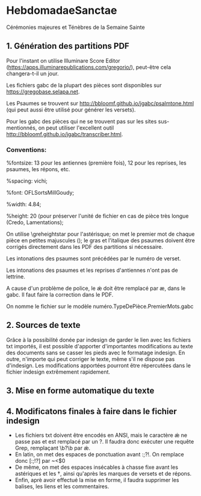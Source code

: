 # HebdomadaeSanctae
Cérémonies majeures et Ténèbres de la Semaine Sainte

## 1. Génération des partitions PDF

Pour l'instant on utilise Illuminare Score Editor (https://apps.illuminarepublications.com/gregorio/), peut-être cela changera-t-il un jour.

Les fichiers gabc de la plupart des pièces sont disponibles sur https://gregobase.selapa.net.

Les Psaumes se trouvent sur http://bbloomf.github.io/jgabc/psalmtone.html (qui peut aussi être utilisé pour générer les versets).

Pour les gabc des pièces qui ne se trouvent pas sur les sites sus-mentionnés, on peut utiliser l'excellent outil http://bbloomf.github.io/jgabc/transcriber.html.

### Conventions:

%fontsize: 13 pour les antiennes (première fois), 12 pour les reprises, les psaumes, les répons, etc.

%spacing: vichi;

%font: OFLSortsMillGoudy;

%width: 4.84;

%height: 20 (pour préserver l'unité de fichier en cas de pièce très longue (Credo, Lamentations);

On utilise <v>\greheightstar</v> pour l'astérisque; on met le premier mot de chaque pièce en petites majuscules (<sc></sc>); le gras et l'italique des psaumes doivent être corrigés directement dans les PDF des partitions si nécessaire.

Les intonations des psaumes sont précédées par le numéro de verset.

Les intonations des psaumes et les reprises d'antiennes n'ont pas de lettrine.

A cause d'un problème de police, le ǽ doit être remplacé par æ, dans le gabc. Il faut faire la correction dans le PDF.

On nomme le fichier sur le modèle numéro.TypeDePièce.PremierMots.gabc

## 2. Sources de texte

Grâce à la possibilité donée par indesign de garder le lien avec les fichiers txt importés, il est possible d'apporter d'importantes modifications au texte des documents sans se casser les pieds avec le formatage indesign. En outre, n'importe qui peut corriger le texte, même s'il ne dispose pas d'indesign. Les modifications apportées pourront être répercutées dans le fichier indesign extrêmement rapidement.

## 3. Mise en forme automatique du texte

## 4. Modificatons finales à faire dans le fichier indesign
* Les fichiers txt doivent être encodés en ANSI, mais le caractère ǽ ne passe pas et est remplacé par un ?. Il faudra donc exécuter une requête Grep, remplaçant \b\?\b par ǽ.
* En latin, on met des espaces de ponctuation avant :;?!. On remplace donc [:;!?] par ~<$0
* De même, on met des espaces insécables à chasse fixe avant les astériques et les †, ainsi qu'après les marques de versets et de répons.
* Enfin, aprè avoir effectué la mise en forme, il faudra supprimer les balises, les liens et les commentaires.
	
	
	


